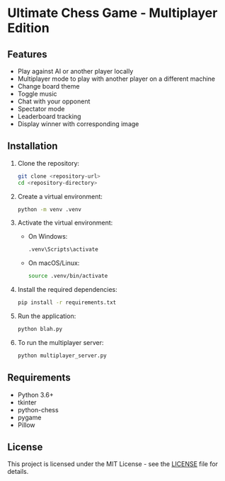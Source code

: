 # Ultimate Chess Game - Multiplayer Edition

## Features
- Play against AI or another player locally
- Multiplayer mode to play with another player on a different machine
- Change board theme
- Toggle music
- Chat with your opponent
- Spectator mode
- Leaderboard tracking
- Display winner with corresponding image

## Installation

1. Clone the repository:
    ```sh
    git clone <repository-url>
    cd <repository-directory>
    ```

2. Create a virtual environment:
    ```sh
    python -m venv .venv
    ```

3. Activate the virtual environment:
    - On Windows:
        ```sh
        .venv\Scripts\activate
        ```
    - On macOS/Linux:
        ```sh
        source .venv/bin/activate
        ```

4. Install the required dependencies:
    ```sh
    pip install -r requirements.txt
    ```

5. Run the application:
    ```sh
    python blah.py
    ```

6. To run the multiplayer server:
    ```sh
    python multiplayer_server.py
    ```

## Requirements
- Python 3.6+
- tkinter
- python-chess
- pygame
- Pillow

## License
This project is licensed under the MIT License - see the [LICENSE](LICENSE) file for details.
